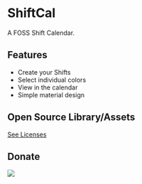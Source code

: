 # ShiftCal

A FOSS Shift Calendar.

## Features

- Create your Shifts
- Select individual colors
- View in the calendar
- Simple material design

## Open Source Library/Assets

[See Licenses](Licenses.md)

## Donate

[![](https://www.paypalobjects.com/en_US/i/btn/btn_donateCC_LG.gif)](https://www.paypal.com/cgi-bin/webscr?cmd=_s-xclick&hosted_button_id=P2YXK4UTC886S&source=url)

